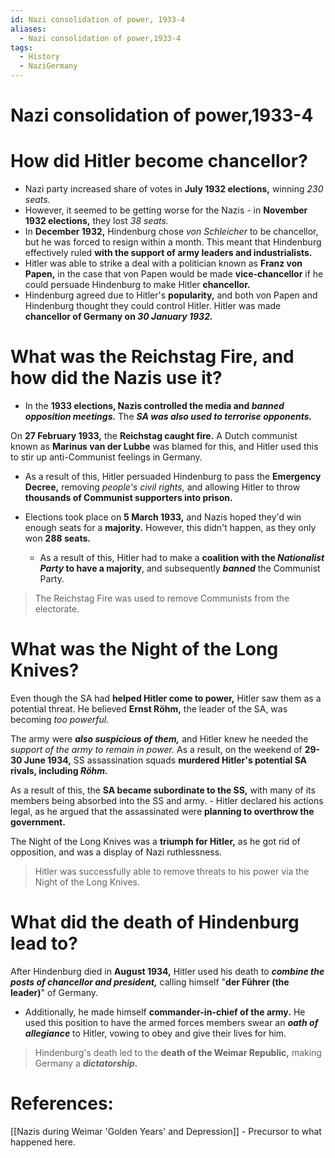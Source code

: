 ```yaml
---
id: Nazi consolidation of power, 1933-4
aliases:
  - Nazi consolidation of power,1933-4
tags:
  - History
  - NaziGermany
---
```


# Nazi consolidation of power,1933-4

# How did Hitler become chancellor?

- Nazi party increased share of votes in **July 1932 elections,** winning *230 seats.*
- However, it seemed to be getting worse for the Nazis - in **November 1932 elections,** they lost *38 seats.* 
- In **December 1932,** Hindenburg chose *von Schleicher* to be chancellor, but he was forced to resign within a month. This meant that Hindenburg effectively ruled **with the support of army leaders and industrialists.** 
- Hitler was able to strike a deal with a politician known as **Franz von Papen,** in the case that von Papen would be made **vice-chancellor** if he could persuade Hindenburg to make Hitler **chancellor.** 
- Hindenburg agreed due to Hitler's **popularity,** and both von Papen and Hindenburg thought they could control Hitler. Hitler was made **chancellor of Germany on *30 January 1932.*** 

# What was the **Reichstag Fire,** and how did the Nazis use it?

- In the **1933 elections, Nazis controlled the media and *banned opposition meetings.*** The ***SA was also used to terrorise opponents.*** 

On **27 February 1933,** the **Reichstag caught fire.** A Dutch communist known as **Marinus van der Lubbe** was blamed for this, and Hitler used this to stir up anti-Communist feelings in Germany.

- As a result of this, Hitler persuaded Hindenburg to pass the **Emergency Decree,** removing *people's civil rights,* and allowing Hitler to throw **thousands of Communist supporters into prison.** 

- Elections took place on **5 March 1933,** and Nazis hoped they'd win enough seats for a **majority.** However, this didn't happen, as they only won **288 seats.**
    - As a result of this, Hitler had to make a **coalition with the *Nationalist Party* to have a majority**, and subsequently ***banned*** the Communist Party.

> The Reichstag Fire was used to remove Communists from the electorate.

# What was the **Night of the Long Knives?** 

Even though the SA had **helped Hitler come to power,** Hitler saw them as a potential threat. He believed **Ernst Röhm,** the leader of the SA, was becoming *too powerful.* 

The army were ***also suspicious of them,*** and Hitler knew he needed the *support of the army to remain in power.* As a result, on the weekend of **29-30 June 1934,** SS assassination squads **murdered Hitler's potential SA rivals, including *Röhm.*** 

As a result of this, the **SA became subordinate to the SS,** with many of its members being absorbed into the SS and army.
    - Hitler declared his actions legal, as he argued that the assassinated were **planning to overthrow the government.** 

The Night of the Long Knives was a **triumph for Hitler,** as he got rid of opposition, and was a display of Nazi ruthlessness.

> Hitler was successfully able to remove threats to his power via the Night of the Long Knives.

# What did the death of Hindenburg lead to?

After Hindenburg died in **August 1934,** Hitler used his death to ***combine the posts of chancellor and president,*** calling himself "**der Führer (the leader)**" of Germany.

- Additionally, he made himself **commander-in-chief of the army.** He used this position to have the armed forces members swear an ***oath of allegiance*** to Hitler, vowing to obey and give their lives for him.

> Hindenburg's death led to the **death of the Weimar Republic,** making Germany a ***dictatorship.*** 

# References:

[[Nazis during Weimar 'Golden Years' and Depression]] - Precursor to what happened here.
